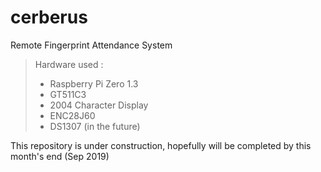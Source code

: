 # cerberus
Remote Fingerprint Attendance System
>Hardware used :
>- Raspberry Pi Zero 1.3
>- GT511C3
>- 2004 Character Display
>- ENC28J60
>- DS1307 (in the future)

This repository is under construction, hopefully will be completed by this month's end (Sep 2019)
